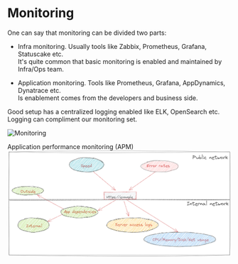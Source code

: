 # Monitoring

One can say that monitoring can be divided two parts:

* Infra monitoring. Usually tools like Zabbix, Prometheus, Grafana, Statuscake etc. <br />
It's quite common that basic monitoring is enabled and maintained by Infra/Ops team.

* Application monitoring. Tools like Prometheus, Grafana, AppDynamics, Dynatrace etc. <br />
Is enablement comes from the developers and business side.

Good setup has a centralized logging enabled like ELK, OpenSearch etc. Logging can compliment our monitoring set.


![Monitoring](Monitoringv2.png)



Application performance monitoring (APM)
![APM](APM.png)